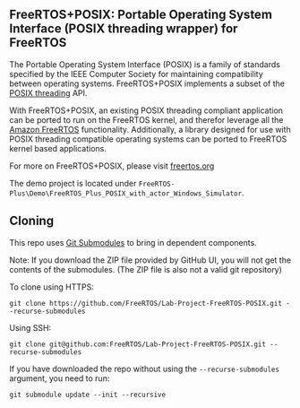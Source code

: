 ## FreeRTOS+POSIX: Portable Operating System Interface (POSIX threading wrapper) for FreeRTOS

The Portable Operating System Interface (POSIX) is a family of standards specified by the IEEE Computer Society for maintaining compatibility between operating systems. FreeRTOS+POSIX implements a subset of the [POSIX threading](https://pubs.opengroup.org/onlinepubs/7908799/xsh/threads.html) API.

With FreeRTOS+POSIX, an existing POSIX threading compliant application can be ported to run on the FreeRTOS kernel, and therefor leverage all the [Amazon FreeRTOS](https://www.freertos.org/FAQ_Amazon.html) functionality. Additionally, a library designed for use with POSIX threading compatible operating systems can be ported to FreeRTOS kernel based applications.

For more on FreeRTOS+POSIX, please visit [freertos.org](https://www.freertos.org/FreeRTOS-Plus/FreeRTOS_Plus_POSIX/index.html)

The demo project is located under ```FreeRTOS-Plus\Demo\FreeRTOS_Plus_POSIX_with_actor_Windows_Simulator```. 

## Cloning
This repo uses [Git Submodules](https://git-scm.com/book/en/v2/Git-Tools-Submodules) to bring in dependent components.

Note: If you download the ZIP file provided by GitHub UI, you will not get the contents of the submodules. (The ZIP file is also not a valid git repository)

To clone using HTTPS:
```
git clone https://github.com/FreeRTOS/Lab-Project-FreeRTOS-POSIX.git --recurse-submodules
```
Using SSH:
```
git clone git@github.com:FreeRTOS/Lab-Project-FreeRTOS-POSIX.git --recurse-submodules
```

If you have downloaded the repo without using the `--recurse-submodules` argument, you need to run:
```
git submodule update --init --recursive
```